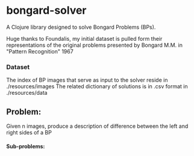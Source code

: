 # bongard-solver

A Clojure library designed to solve Bongard Problems (BPs).


Huge thanks to Foundalis, my initial dataset is pulled form their representations of the original problems presented by Bongard M.M. in "Pattern Recognition" 1967


### Dataset
The index of BP images that serve as input to the solver reside in ./resources/images
The related dictionary of solutions is in .csv format in ./resources/data

## Problem:
Given n images, produce a description of difference between the left and right sides of a BP


#### Sub-problems:



